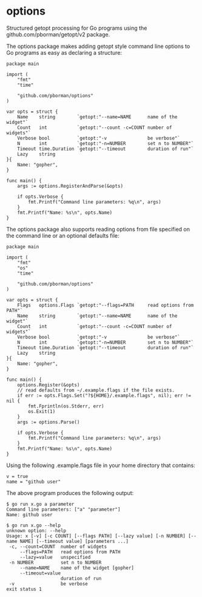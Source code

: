 # options
Structured getopt processing for Go programs using the github.com/pborman/getopt/v2 package.

The options package makes adding getopt style command line options to Go programs as easy as declaring a structure:

```
package main

import (
	"fmt"
	"time"

	"github.com/pborman/options"
)

var opts = struct {
	Name    string        `getopt:"--name=NAME      name of the widget"`
	Count   int           `getopt:"--count -c=COUNT number of widgets"`
	Verbose bool          `getopt:"-v               be verbose"`
	N       int           `getopt:"-n=NUMBER        set n to NUMBER"`
	Timeout time.Duration `getopt:"--timeout        duration of run"`
	Lazy    string
}{
	Name: "gopher",
}

func main() {
	args := options.RegisterAndParse(&opts)

	if opts.Verbose {
		fmt.Printf("Command line parameters: %q\n", args)
	}
	fmt.Printf("Name: %s\n", opts.Name)
}
```

The options package also supports reading options from file specified on the command line or an optional defaults file:

```
package main

import (
	"fmt"
	"os"
	"time"

	"github.com/pborman/options"
)

var opts = struct {
	Flags   options.Flags `getopt:"--flags=PATH     read options from PATH"`
	Name    string        `getopt:"--name=NAME      name of the widget"`
	Count   int           `getopt:"--count -c=COUNT number of widgets"`
	Verbose bool          `getopt:"-v               be verbose"`
	N       int           `getopt:"-n=NUMBER        set n to NUMBER"`
	Timeout time.Duration `getopt:"--timeout        duration of run"`
	Lazy    string
}{
	Name: "gopher",
}

func main() {
	options.Register(&opts)
	// read defaults from ~/.example.flags if the file exists.
	if err := opts.Flags.Set("?${HOME}/.example.flags", nil); err != nil {
		fmt.Fprintln(os.Stderr, err)
		os.Exit(1)
	}
	args := options.Parse()

	if opts.Verbose {
		fmt.Printf("Command line parameters: %q\n", args)
	}
	fmt.Printf("Name: %s\n", opts.Name)
}
```

Using the following .example.flags file in your home directory that contains:

```
v = true
name = "github user"
```

The above program produces the following output:

```
$ go run x.go a parameter
Command line parameters: ["a" "parameter"]
Name: github user

$ go run x.go --help     
unknown option: --help
Usage: x [-v] [-c COUNT] [--flags PATH] [--lazy value] [-n NUMBER] [--name NAME] [--timeout value] [parameters ...]
 -c, --count=COUNT  number of widgets
     --flags=PATH   read options from PATH
     --lazy=value   unspecified
 -n NUMBER          set n to NUMBER
     --name=NAME    name of the widget [gopher]
     --timeout=value
                    duration of run
 -v                 be verbose
exit status 1
```
